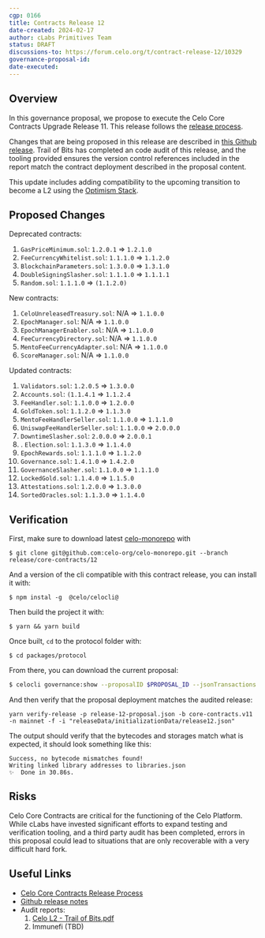 ```yaml
---
cgp: 0166
title: Contracts Release 12
date-created: 2024-02-17
author: cLabs Primitives Team
status: DRAFT
discussions-to: https://forum.celo.org/t/contract-release-12/10329
governance-proposal-id:
date-executed:
---
```

 
## Overview
 
In this governance proposal, we propose to execute the Celo Core Contracts Upgrade Release 11. This release follows the [release process](https://docs.celo.org/community/release-process/smart-contracts).

Changes that are being proposed in this release are described in [this Github release](https://github.com/celo-org/celo-monorepo/releases/tag/core-contracts.v12). Trail of Bits has completed an code audit of this release, and the tooling provided ensures the version control references included in the report match the contract deployment described in the proposal content.

This update includes adding compatibility to the upcoming transition to become a L2 using the [Optimism Stack](https://docs.celo.org/cel2/whats-changed/op-l2).
 
 
## Proposed Changes
 
Deprecated contracts:
1. `GasPriceMinimum.sol`: `1.2.0.1` => `1.2.1.0`
2. `FeeCurrencyWhitelist.sol`: `1.1.1.0` => `1.1.2.0`
3. `BlockchainParameters.sol`: `1.3.0.0` => `1.3.1.0`
4. `DoubleSigningSlasher.sol`: `1.1.1.0` => `1.1.1.1`
5. `Random.sol`: `1.1.1.0` => `(1.1.2.0)` 

New contracts:

1. `CeloUnreleasedTreasury.sol`: N/A => `1.1.0.0`
2. `EpochManager.sol`: N/A => `1.1.0.0`
3. `EpochManagerEnabler.sol`: N/A => `1.1.0.0`
4. `FeeCurrencyDirectory.sol`: N/A => `1.1.0.0`
6. `MentoFeeCurrencyAdapter.sol`: N/A => `1.1.0.0`
7. `ScoreManager.sol`: N/A => `1.1.0.0`

Updated contracts:
1. `Validators.sol`: `1.2.0.5` => `1.3.0.0`
2. `Accounts.sol`: `(1.1.4.1` => `1.1.2.4`
3. `FeeHandler.sol`: `1.1.0.0` => `1.2.0.0`
4. `GoldToken.sol`: `1.1.2.0` => `1.1.3.0`
5. `MentoFeeHandlerSeller.sol`: `1.1.0.0` => `1.1.1.0`
6. `UniswapFeeHandlerSeller.sol`: `1.1.0.0` => `2.0.0.0`
7. `DowntimeSlasher.sol`: `2.0.0.0` => `2.0.0.1`
8. . `Election.sol`: `1.1.3.0` => `1.1.4.0`
9. `EpochRewards.sol`: `1.1.1.0` => `1.1.2.0`
10. `Governance.sol`: `1.4.1.0` => `1.4.2.0`
11. `GovernanceSlasher.sol`: `1.1.0.0` => `1.1.1.0`
12. `LockedGold.sol`: `1.1.4.0` => `1.1.5.0`
13. `Attestations.sol`: `1.2.0.0` => `1.3.0.0`
14. `SortedOracles.sol`: `1.1.3.0` => `1.1.4.0`
 
## Verification
 
First, make sure to download latest [celo-monorepo](https://github.com/celo-org/celo-monorepo/) with

`$ git clone git@github.com:celo-org/celo-monorepo.git --branch release/core-contracts/12`

And a version of the cli compatible with this contract release, you can install it with:

`$ npm instal -g  @celo/celocli@`

Then build the project it with:

`$ yarn && yarn build`

Once built, `cd` to the protocol folder with:

`$ cd packages/protocol`

From there, you can download the current proposal:

```bash
$ celocli governance:show --proposalID $PROPOSAL_ID --jsonTransactions release-12-proposal.json --node https://forno.celo.org
```

And then verify that the proposal deployment matches the audited release:

```
yarn verify-release -p release-12-proposal.json -b core-contracts.v11 -n mainnet -f -i "releaseData/initializationData/release12.json"
```

The output should verify that the bytecodes and storages match what is expected, it should look something like this:

```
Success, no bytecode mismatches found!
Writing linked library addresses to libraries.json
✨  Done in 30.86s.
```
 
## Risks
 
Celo Core Contracts are critical for the functioning of the Celo Platform. While cLabs have invested significant efforts to expand testing and verification tooling, and a third party audit has been completed, errors in this proposal could lead to situations that are only recoverable with a very difficult hard fork.

 
## Useful Links

- [Celo Core Contracts Release Process](https://docs.celo.org/community/release-process/smart-contracts)
- [Github release notes](https://github.com/celo-org/celo-monorepo/releases/tag/core-contracts.v11)
- Audit reports: 
  1. [Celo L2 - Trail of Bits.pdf](https://github.com/user-attachments/files/18804807/Celo.L2.-.Trail.of.Bits.pdf)
  2. Immunefi (TBD)
